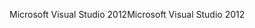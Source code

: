 <span data-ttu-id="74198-101">Microsoft Visual Studio 2012</span><span class="sxs-lookup"><span data-stu-id="74198-101">Microsoft Visual Studio 2012</span></span>